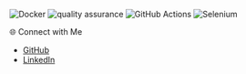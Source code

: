 

 ![Docker](https://img.shields.io/badge/Docker-2496ED?style=flat&logo=docker&logoColor=white)
 ![quality assurance](https://sites.google.com/view/tavakoli/home)
 ![GitHub Actions](https://img.shields.io/badge/GitHub%20Actions-2088FF?style=flat&logo=github-actions&logoColor=white)
  ![Selenium](https://img.shields.io/badge/Selenium-43B02A?style=flat&logo=selenium&logoColor=white)

 🌐 Connect with Me
- [GitHub](https://github.com/mjavadtavakoli)
- [LinkedIn]([linkedin.com/in/mohamad-javad-tavakoli-3893a42b0](https://www.linkedin.com/in/mohamad-javad-tavakoli-3893a42b0?lipi=urn%3Ali%3Apage%3Ad_flagship3_profile_view_base_contact_details%3Bqrz%2BUjGdQGWjf9H5IgaG4Q%3D%3D))




